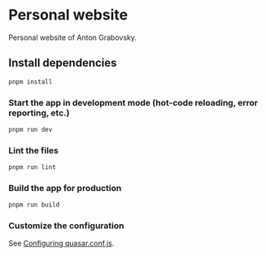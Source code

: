 # Personal website

Personal website of Anton Grabovsky.

## Install dependencies

```bash
pnpm install
```

### Start the app in development mode (hot-code reloading, error reporting, etc.)

```bash
pnpm run dev
```

### Lint the files

```bash
pnpm run lint
```

### Build the app for production

```bash
pnpm run build
```

### Customize the configuration

See [Configuring quasar.conf.js](https://quasar.dev/quasar-cli/quasar-conf-js).
